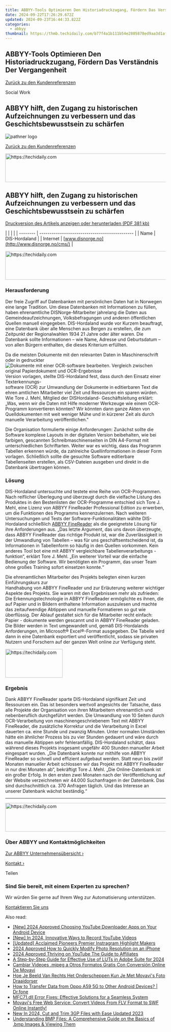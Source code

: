 ```yaml
---
title: ABBYY-Tools Optimieren Den Historiadruckzugang, Fördern Das Verständnis Der Vergangenheit
date: 2024-09-22T17:26:29.672Z
updated: 2024-09-23T16:44:33.822Z
categories:
  - abbyy
thumbnail: https://thmb.techidaily.com/b77f4a1b111b54e2805878ed9aa3d1afc9409a9f5cc36ff257194dcf6821d1ac.jpg
---
```


## ABBYY-Tools Optimieren Den Historiadruckzugang, Fördern Das Verständnis Der Vergangenheit

[Zurück zu den Kundenreferenzen](https://tools.techidaily.com/abbyy/products/)

Social Work

## ABBYY hilft, den Zugang zu historischen Aufzeichnungen zu verbessern und das Geschichtsbewusstsein zu schärfen

![pathner logo](https://content.abbyy.com/-/media/project/abbyy/abbyy/logos-white/de/21633.png?h=40&iar=0&w=120)

[Zurück zu den Kundenreferenzen](https://tools.techidaily.com/abbyy/products/)

<!-- affiliate ads begin -->
<a href="https://appsumo.8odi.net/c/5597632/2037356/7443" target="_top" id="2037356">
  <img src="//a.impactradius-go.com/display-ad/7443-2037356" border="0" alt="https://techidaily.com" width="728" height="90"/>
</a>
<img height="0" width="0" src="https://appsumo.8odi.net/i/5597632/2037356/7443" style="position:absolute;visibility:hidden;" border="0" />
<!-- affiliate ads end -->

## ABBYY hilft, den Zugang zu historischen Aufzeichnungen zu verbessern und das Geschichtsbewusstsein zu schärfen

[Druckversion des Artikels anzeigen oder herunterladen (PDF 381 kb)](https://static4.abbyy.com/abbyycommedia/6161/cs-dis-norge-fr-d-email.pdf) 

| |        |                                                |
| -------- | ---------------------------------------------- |
| Name     | DIS-Hordaland                                  |
| Internet | [www.disnorge.no](http://www.disnorge.no/cms/) |

<!-- affiliate ads begin -->
<a href="https://appsumo.8odi.net/c/5597632/2129740/7443" target="_top" id="2129740">
  <img src="//a.impactradius-go.com/display-ad/7443-2129740" border="0" alt="https://techidaily.com" width="728" height="90"/>
</a>
<img height="0" width="0" src="https://appsumo.8odi.net/i/5597632/2129740/7443" style="position:absolute;visibility:hidden;" border="0" />
<!-- affiliate ads end -->

### Herausforderung

Der freie Zugriff auf Datenbanken mit persönlichen Daten hat in Norwegen eine lange Tradition. Um diese Datenbanken mit Informationen zu füllen, haben ehrenamtliche DISNorge-Mitarbeiter jahrelang die Daten aus Gemeindeaufzeichnungen, Volksbefragungen und anderen öffentlichen Quellen manuell eingegeben. DIS-Hordaland wurde vor Kurzem beauftragt, eine Datenbank über alle Menschen aus Bergen zu erstellen, die zum Zeitpunkt der Regionalwahlen 1934 21 Jahre oder älter waren. Die Datenbank sollte Informationen – wie Name, Adresse und Geburtsdatum – von allen Bürgern enthalten, die dieses Kriterium erfüllten.

Da die meisten Dokumente mit den relevanten Daten in Maschinenschrift oder in gedruckter![Dokumente mit einer OCR-software bearbeiten. Vergleich zwischen original Papierdokument und OCR-Ergebnisse](https://static1.abbyy.com/abbyycommedia/6045/dis-hordaland.png "Dokumente mit einer OCR-software bearbeiten. Vergleich zwischen original Papierdokument und OCR-Ergebnisse")  
Version vorlagen, stellte DIS-Hordaland fest, dass durch den Einsatz einer Texterkennungs-  
software (OCR) zur Umwandlung der Dokumente in editierbaren Text die ehren amtlichen Mitarbeiter viel Zeit und Ressourcen ein sparen würden. Wie Tore J. Mehl, Mitglied der DISHordaland- Geschäftsleitung erklärt: „Was, wenn wir die Daten mit Hilfe moderner Werkzeuge wie einem OCR-Programm konvertieren könnten? Wir könnten dann ganze Akten von Quelldokumenten mit weit weniger Mühe und in kürzerer Zeit als durch manuelle Verarbeitung veröffentlichen."

Die Organisation formulierte einige Anforderungen: Zunächst sollte die Software komplexe Layouts in der digitalen Version beibehalten, wie bei farbigen, gescannten Schreibmaschinenseiten in DIN A4-Format mit unterschiedlichen Schriftarten. Weiter war es wichtig, dass das Programm Tabellen erkennen würde, da zahlreiche Quellinformationen in dieser Form vorlagen. Schließlich sollte die gesuchte Software editierbare Tabellenseiten erstellen, als CSV-Dateien ausgeben und direkt in die Datenbank übertragen können.

### Lösung

DIS-Hordaland untersuchte und testete eine Reihe von OCR-Programmen. Nach reiflicher Überlegung und überzeugt durch die vielfache Listung des Produktes in den Bestenlisten der OCR-Programme entschied sich Tore J. Mehl, eine Lizenz von ABBYY FineReader Professional Edition zu erwerben, um die Funktionen des Programms kennenzulernen. Nach weiteren Untersuchungen und Tests der Software-Funktionalitäten wählte DIS-Hordaland schließlich [ABBYY FineReader](https://tools.techidaily.com/abbyy/products/) als die geeignetste Lösung für ihre Anforderungen aus. „Das letzte Argument, das uns davon überzeugte, dass ABBYY FineReader das richtige Produkt ist, war die Zuverlässigkeit in der Umwandlung von Tabellen – was für uns geschäftsentscheidend ist, da Informationen in Tabellenform so häufig in den Quellen vorkommen. Kein anderes Tool bot eine mit ABBYY vergleichbare Tabellenverarbeitungs - funktion“, erklärt Tore J. Mehl. „Ein weiterer Vorteil war die einfache Bedienung der Software. Wir benötigten ein Programm, das unser Team ohne großes Training sofort einsetzen konnte.“

Die ehrenamtlichen Mitarbeiter des Projekts belegten einen kurzen Einführungskurs zur  
Handhabung von ABBYY FineReader und zur Erläuterung weiterer wichtiger Aspekte des Projekts. Sie waren mit den Ergebnissen mehr als zufrieden: Die Erkennungstechnologie in ABBYY FineReader ermöglichte es ihnen, die auf Papier und in Bildern enthaltene Information auszulesen und machte das zeitaufwendige Abtippen und manuelle Formatieren so gut wie überflüssig. Der Ablauf gestaltet sich für die Mitarbeiter recht einfach: Papier - dokumente werden gescannt und in ABBYY FineReader geladen. Die Bilder werden in Text umgewandelt und, gemäß DIS-Hordalands Anforderungen, im Microsoft® Excel®-Format ausgegeben. Die Tabelle wird dann in eine Datenbank exportiert und veröffentlicht, sodass sie privaten Nutzern und Forschern auf der ganzen Welt online zur Verfügung steht.

<!-- affiliate ads begin -->
<a href="https://aligracehair.sjv.io/c/5597632/2135397/19272" target="_top" id="2135397">
  <img src="//a.impactradius-go.com/display-ad/19272-2135397" border="0" alt="https://techidaily.com" width="180" height="90"/>
</a>
<img height="0" width="0" src="https://aligracehair.sjv.io/i/5597632/2135397/19272" style="position:absolute;visibility:hidden;" border="0" />
<!-- affiliate ads end -->

### Ergebnis

Dank ABBYY FineReader sparte DIS-Hordaland signifikant Zeit und Ressourcen ein. Das ist besonders wertvoll angesichts der Tatsache, dass alle Projekte der Organisation von ihren Mitarbeitern ehrenamtlich und nebenberuflich durchgeführt werden. Die Umwandlung von 10 Seiten durch OCR-Verarbeitung von maschinengeschriebenem Text mit ABBYY FineReader, die zusätzliche Korrektur und die Verarbeitung in Excel dauerten ca. eine Stunde und zwanzig Minuten. Unter normalen Umständen hätte ein ähnlicher Prozess bis zu vier Stunden gedauert und wäre durch das manuelle Abtippen sehr fehleranfällig. DIS-Hordaland schätzt, dass während dieses Projekts insgesamt ungefähr 400 Stunden manueller Arbeit eingespart wurden. „Die Datenbank konnte nur mithilfe von ABBYY FineReader so schnell und effizient aufgebaut werden. Statt neun bis zwölf Monaten manueller Arbeit schlossen wir das Projekt mit ABBYY FineReader in nur drei Monaten ab“, bekräftigt Tore J. Mehl. „Die Online-Datenbank ist ein großer Erfolg. In den ersten zwei Monaten nach der Veröffentlichung auf der Website verzeichneten wir 44.000 Suchanfragen in der Datenbank. Das sind durchschnittlich ca. 370 Anfragen täglich. Und das Interesse an unserer Datenbank wächst beständig.“

---

<!-- affiliate ads begin -->
<a href="https://appsumo.8odi.net/c/5597632/2082538/7443" target="_top" id="2082538">
  <img src="//a.impactradius-go.com/display-ad/7443-2082538" border="0" alt="https://techidaily.com" width="728" height="90"/>
</a>
<img height="0" width="0" src="https://appsumo.8odi.net/i/5597632/2082538/7443" style="position:absolute;visibility:hidden;" border="0" />
<!-- affiliate ads end -->

### Über ABBYY und Kontaktmöglichkeiten

[Zur ABBYY Unternehmensübersicht ›](https://tools.techidaily.com/abbyy/products/)

[Kontakt ›](https://tools.techidaily.com/abbyy/products/)

Teilen 

### Sind Sie bereit, mit einem Experten zu sprechen?

Wir würden Sie gerne auf Ihrem Weg zur Automatisierung unterstützen.

[Kontaktieren Sie uns](https://tools.techidaily.com/abbyy/products/)

<ins class="adsbygoogle"
     style="display:block"
     data-ad-format="autorelaxed"
     data-ad-client="ca-pub-7571918770474297"
     data-ad-slot="1223367746"></ins>

<ins class="adsbygoogle"
     style="display:block"
     data-ad-client="ca-pub-7571918770474297"
     data-ad-slot="8358498916"
     data-ad-format="auto"
     data-full-width-responsive="true"></ins>

<span class="atpl-alsoreadstyle">Also read:</span>
<div><ul>
<li><a href="https://youtube-data.techidaily.com/024-approved-choosing-youtube-downloader-apps-on-your-android-device/"><u>[New] 2024 Approved Choosing YouTube Downloader Apps on Your Android Device</u></a></li>
<li><a href="https://video-screen-grab.techidaily.com/new-in-2024-innovative-ways-to-record-youtube-videos/"><u>[New] In 2024, Innovative Ways to Record YouTube Videos</u></a></li>
<li><a href="https://instagram-videos.techidaily.com/updated-acclaimed-pioneers-premier-instragram-highlight-makers/"><u>[Updated] Acclaimed Pioneers Premier Instragram Highlight Makers</u></a></li>
<li><a href="https://some-knowledge.techidaily.com/2024-approved-how-to-quickly-modify-photo-resolution-on-an-iphone/"><u>2024 Approved How to Quickly Modify Photo Resolution on an iPhone</u></a></li>
<li><a href="https://youtube-stream.techidaily.com/2024-approved-thriving-on-youtube-the-guide-to-affiliates/"><u>2024 Approved Thriving on YouTube The Guide to Affiliates</u></a></li>
<li><a href="https://fox-cloud.techidaily.com/a-step-by-step-guide-for-effective-use-of-luts-in-adobe-suite-for-2024/"><u>A Step-by-Step Guide for Effective Use of LUTs in Adobe Suite for 2024</u></a></li>
<li><a href="https://solve-manuals.techidaily.com/cambiar-videoes-mjpeg-a-otros-formatos-gratis-con-conversion-online-de-movavi/"><u>Cambiar Videoes .mjpeg a Otros Formatos Gratis Con Conversión Online De Movavi</u></a></li>
<li><a href="https://solve-manuals.techidaily.com/hoe-je-beeld-van-rechts-het-onderscheppen-kun-je-met-movavis-foto-draaidorser/"><u>Hoe Je Beeld Van Rechts Het Onderscheppen Kun Je Met Movavi's Foto Draaidorser</u></a></li>
<li><a href="https://android-transfer.techidaily.com/how-to-transfer-data-from-oppo-a59-5g-to-other-android-devices-drfone-by-drfone-transfer-from-android-transfer-from-android/"><u>How to Transfer Data from Oppo A59 5G to Other Android Devices? | Dr.fone</u></a></li>
<li><a href="https://technical-tips.techidaily.com/mfc71dll-error-fixes-effective-solutions-for-a-seamless-system/"><u>MFC71.dll Error Fixes: Effective Solutions for a Seamless System</u></a></li>
<li><a href="https://solve-manuals.techidaily.com/movavis-free-web-service-convert-videos-from-flv-format-to-swf-online-instantly/"><u>Movavi's Free Web Service: Convert Videos From FLV Format to SWF Online Instantly!</u></a></li>
<li><a href="https://ai-video-tools.techidaily.com/new-in-2024-cut-and-trim-3gp-files-with-ease-updated-2023/"><u>New In 2024, Cut and Trim 3GP Files with Ease Updated 2023</u></a></li>
<li><a href="https://solve-manuals.techidaily.com/understanding-bmp-files-a-comprehensive-guide-on-the-basics-of-bmp-images-and-viewing-them/"><u>Understanding BMP Files: A Comprehensive Guide on the Basics of .bmp Images & Viewing Them</u></a></li>
</ul></div>

